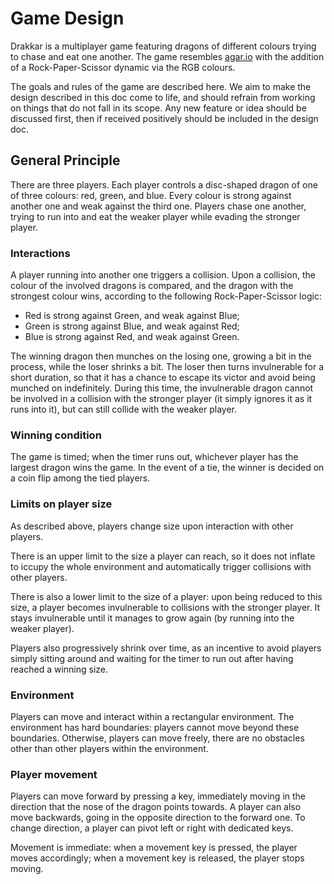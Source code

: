 # Game Design
Drakkar is a multiplayer game featuring dragons of different colours trying to chase and eat one another.
The game resembles [agar.io](https://agar.io/) with the addition of a Rock-Paper-Scissor dynamic via the RGB colours.

The goals and rules of the game are described here. We aim to make the design described in this doc come to life, and should refrain from working on things that do not fall in its scope. Any new feature or idea should be discussed first, then if received positively should be included in the design doc. 

## General Principle
There are three players. Each player controls a disc-shaped dragon of one of three colours: red, green, and blue.
Every colour is strong against another one and weak against the third one. 
Players chase one another, trying to run into and eat the weaker player while evading the stronger player.

### Interactions
A player running into another one triggers a collision. 
Upon a collision, the colour of the involved dragons is compared, and the dragon with the strongest colour wins, according to the following Rock-Paper-Scissor logic:

- Red is strong against Green, and weak against Blue;
- Green is strong against Blue, and weak against Red;
- Blue is strong against Red, and weak against Green.

The winning dragon then munches on the losing one, growing a bit in the process, while the loser shrinks a bit.
The loser then turns invulnerable for a short duration, so that it has a chance to escape its victor and avoid being munched on indefinitely.
During this time, the invulnerable dragon cannot be involved in a collision with the stronger player (it simply ignores it as it runs into it), but can still collide with the weaker player.

### Winning condition
The game is timed; when the timer runs out, whichever player has the largest dragon wins the game.
In the event of a tie, the winner is decided on a coin flip among the tied players.

### Limits on player size
As described above, players change size upon interaction with other players.

There is an upper limit to the size a player can reach, so it does not inflate to iccupy the whole environment and automatically trigger collisions with other players.

There is also a lower limit to the size of a player: upon being reduced to this size, a player becomes invulnerable to collisions with the stronger player. It stays invulnerable until it manages to grow again (by running into the weaker player).

Players also progressively shrink over time, as an incentive to avoid players simply sitting around and waiting for the timer to run out after having reached a winning size.

### Environment
Players can move and interact within a rectangular environment. The environment has hard boundaries: players cannot move beyond these boundaries.
Otherwise, players can move freely, there are no obstacles other than other players within the environment.

### Player movement
Players can move forward by pressing a key, immediately moving in the direction that the nose of the dragon points towards.
A player can also move backwards, going in the opposite direction to the forward one.
To change direction, a player can pivot left or right with dedicated keys.

Movement is immediate: when a movement key is pressed, the player moves accordingly; when a movement key is released, the player stops moving.

